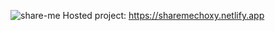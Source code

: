 ![share-me](https://user-images.githubusercontent.com/72465847/152357656-33d5d34c-8a2c-4659-8694-1db0a0498ee1.png)
Hosted project: https://sharemechoxy.netlify.app
